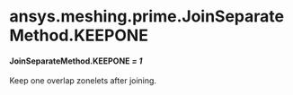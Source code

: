 # ansys.meshing.prime.JoinSeparateMethod.KEEPONE

#### JoinSeparateMethod.KEEPONE *= 1*

Keep one overlap zonelets after joining.

<!-- !! processed by numpydoc !! -->

